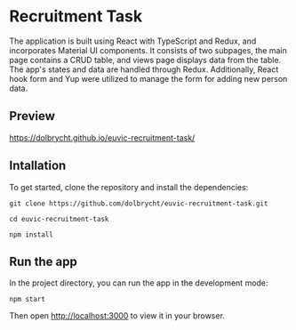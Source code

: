 # Recruitment Task
The application is built using React with TypeScript and Redux, and incorporates Material UI components. It consists of two subpages, the main page contains a CRUD table, and views page displays data from the table. The app's states and data are handled through Redux. Additionally, React hook form and Yup were utilized to manage the form for adding new person data.

## Preview

https://dolbrycht.github.io/euvic-recruitment-task/

## Intallation

To get started, clone the repository and install the dependencies:

 `git clone https://github.com/dolbrycht/euvic-recruitment-task.git`
 
 `cd euvic-recruitment-task`
 
 `npm install`

## Run the app

In the project directory, you can run the app in the development mode:

 `npm start`

Then open [http://localhost:3000](http://localhost:3000) to view it in your browser.

